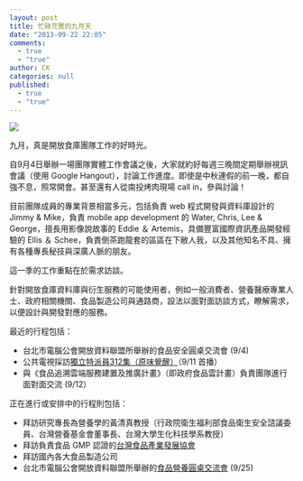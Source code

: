 ```yaml
---
layout: post
title: 忙碌充實的九月天
date: "2013-09-22 22:05"
comments: 
  - true
  - "true"
author: CK
categories: null
published: 
  - true
  - "true"
---
```


![](http://www.flickr.com/photos/25900612@N05/9889566395/in/pool-codefortomorrow)

九月，真是開放食庫團隊工作的好時光。

自9月4日舉辦一場團隊實體工作會議之後，大家就約好每週三晚間定期舉辦視訊會議（使用 Google Hangout），討論工作進度。即使是中秋連假的前一晚，都自強不息，照常開會。甚至還有人從南投烤肉現場 call in，參與討論！

目前團隊成員的專業背景相當多元，包括負責 web 程式開發與資料庫設計的 Jimmy & Mike，負責 mobile app development 的 Water, Chris, Lee & George，擅長用影像說故事的 Eddie ＆ Artemis，具備豐富國際資訊產品開發經驗的 Ellis ＆ Schee，負責倒茶跑龍套的區區在下敝人我，以及其他知名不具、擁有各種專長秘技與深廣人脈的朋友。

這一季的工作重點在於需求訪談。

針對開放食庫資料庫與衍生服務的可能使用者，例如一般消費者、營養醫療專業人士、政府相關機關、食品製造公司與通路商，設法以面對面訪談方式，瞭解需求，以便設計與開發對應的服務。


最近的行程包括：

*  台北市電腦公會開放資料聯盟所舉辦的食品安全圓桌交流會 (9/4)
*  公共電視採訪[獨立特派員312集（原味覺醒）](http://youtu.be/Sna7qGIkUEw)（9/11 首播）
*  與《食品追溯雲端服務建置及推廣計畫》（即政府食品雲計畫）負責團隊進行面對面交流 (9/12）

正在進行或安排中的行程則包括：

* 拜訪研究專長為營養學的黃清真教授（行政院衛生福利部食品衛生安全諮議委員、台灣營養基金會董事長、台灣大學生化科技學系教授）
* 拜訪負責食品 GMP 認證的[台灣食品產業發展協會](http://tfida.smartweb.tw/)
* 拜訪國內各大食品製造公司
* 台北市電腦公會開放資料聯盟所舉辦的[食品營養圓桌交流會](http://seminars.tca.org.tw/D15j00352.aspx) (9/25)